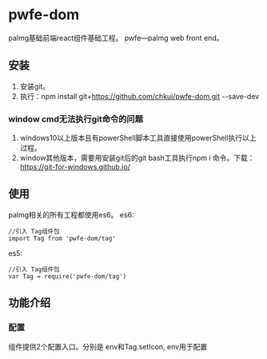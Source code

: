 # pwfe-dom

palmg基础前端react组件基础工程。
pwfe—palmg web front end。

## 安装

 1. 安装git。
 2. 执行：npm install git+https://github.com/chkui/pwfe-dom.git --save-dev

### window cmd无法执行git命令的问题

 1. windows10以上版本且有powerShell脚本工具直接使用powerShell执行以上过程。
 2. window其他版本，需要用安装git后的git bash工具执行npm i
    命令。下载：https://git-for-windows.github.io/

## 使用
palmg相关的所有工程都使用es6。
es6:
```
//引入 Tag组件包
import Tag from 'pwfe-dom/tag'
```
es5:
```
//引入 Tag组件包
var Tag = require('pwfe-dom/tag')
```

## 功能介绍
### 配置
组件提供2个配置入口。分别是
env和Tag.setIcon, env用于配置